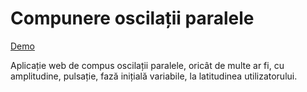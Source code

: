 # Compunere oscilații paralele

[Demo](https://alex11br.github.io/fizoscomp/)

Aplicație web de compus oscilații paralele, oricât de multe ar fi, cu amplitudine, pulsație, fază inițială variabile, la latitudinea utilizatorului.
